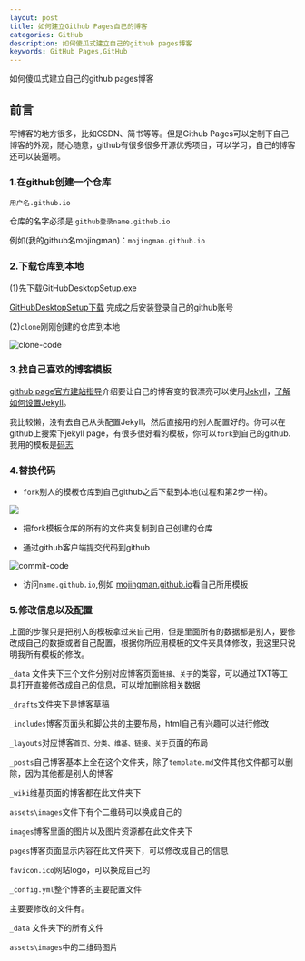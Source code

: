 ```yaml
---
layout: post
title: 如何建立Github Pages自己的博客
categories: GitHub
description: 如何傻瓜式建立自己的github pages博客
keywords: GitHub Pages,GitHub
---
```

如何傻瓜式建立自己的github pages博客

## 前言
写博客的地方很多，比如CSDN、简书等等。但是Github Pages可以定制下自己博客的外观，随心随意，github有很多很多开源优秀项目，可以学习，自己的博客还可以装逼啊。

### 1.在github创建一个仓库
    用户名.github.io
仓库的名字必须是 `github登录name.github.io `

例如(我的github名mojingman)：`mojingman.github.io`

### 2.下载仓库到本地

(1)先下载GitHubDesktopSetup.exe

[GitHubDesktopSetup下载](https://desktop.githubusercontent.com/releases/1.5.0-2f0c701f/GitHubDesktopSetup.exe) 完成之后安装登录自己的github账号

(2)`clone`刚刚创建的仓库到本地

![clone-code](https://i.imgur.com/rnYVfeC.png)


### 3.找自己喜欢的博客模板

 [github page官方建站指导](https://pages.github.com)介绍要让自己的博客变的很漂亮可以使用[Jekyll](https://jekyllrb.com/)，[了解如何设置Jekyll](https://jekyllrb.com/docs/)。

我比较懒，没有去自己从头配置Jekyll，然后直接用的别人配置好的。你可以在github上搜索下jekyll page，有很多很好看的模板，你可以`fork`到自己的github.我用的模板是[码志](https://github.com/mzlogin/mzlogin.github.io)

### 4.替换代码

* `fork`别人的模板仓库到自己github之后下载到本地(过程和第2步一样)。

![](https://i.imgur.com/X5rKMu7.png)

* 把fork模板仓库的所有的文件夹复制到自己创建的仓库

* 通过github客户端提交代码到github

![commit-code](https://i.imgur.com/MCsB9No.png)

* 访问`name.github.io`,例如 [mojingman.github.io](mojingman.github.io)看自己所用模板

### 5.修改信息以及配置
  
上面的步骤只是把别人的模板拿过来自己用，但是里面所有的数据都是别人，要修改成自己的数据或者自己配置，根据你所应用模板的文件夹具体修改，我这里只说明我所有模板的修改。

`_data` 文件夹下三个文件分别对应博客页面`链接、关于`的类容，可以通过TXT等工具打开直接修改成自己的信息，可以增加删除相关数据

`_drafts`文件夹下是博客草稿

`_includes`博客页面头和脚公共的主要布局，html自己有兴趣可以进行修改

`_layouts`对应博客`首页、分类、维基、链接、关于`页面的布局

`_posts`自己博客基本上全在这个文件夹，除了`template.md`文件其他文件都可以删除，因为其他都是别人的博客

`_wiki`维基页面的博客都在此文件夹下

`assets\images`文件下有个二维码可以换成自己的

`images`博客里面的图片以及图片资源都在此文件夹下

`pages`博客页面显示内容在此文件夹下，可以修改成自己的信息

`favicon.ico`网站logo，可以换成自己的

`_config.yml`整个博客的主要配置文件

主要要修改的文件有。

`_data` 文件夹下的所有文件

`assets\images`中的二维码图片

